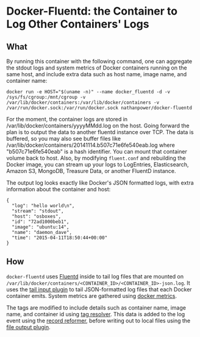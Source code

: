 # Docker-Fluentd: the Container to Log Other Containers' Logs

## What

By running this container with the following command, one can aggregate the stdout logs and system metrics of Docker containers running on the same host, and include extra data such as host name, image name, and container name:

```
docker run -e HOST="$(uname -n)" --name docker_fluentd -d -v /sys/fs/cgroup:/mnt/cgroup -v /var/lib/docker/containers:/var/lib/docker/containers -v /var/run/docker.sock:/var/run/docker.sock nathanpower/docker-fluentd
```

For the moment, the container logs are stored in /var/lib/docker/containers/yyyyMMdd.log on the host. Going forward the plan is to output the data to another fluentd instance over TCP. The data is buffered, so you may also see buffer files like /var/lib/docker/containers/20141114.b507c71e6fe540eab.log where "b507c71e6fe540eab" is a hash identifier. You can mount that container volume back to host. Also, by modifying `fluent.conf` and rebuilding the Docker image, you can stream up your logs to LogEntries, Elasticsearch, Amazon S3, MongoDB, Treasure Data, or another FluentD instance.

The output log looks exactly like Docker's JSON formatted logs, with extra information about the container and host:

```
{
  "log": "hello world\n",
  "stream": "stdout",
  "host": "osboxes",
  "id": "72ad1000beb1",
  "image": "ubuntu:14",
  "name": "daemon_dave",
  "time": "2015-04-11T18:50:44+00:00"
}

```

## How

`docker-fluentd` uses [Fluentd](https://www.fluentd.org) inside to tail log files that are mounted on `/var/lib/docker/containers/<CONTAINER_ID>/<CONTAINER_ID>-json.log`. It uses the [tail input plugin](https://docs.fluentd.org/articles/in_tail) to tail JSON-formatted log files that each Docker container emits. System metrics are gathered using [docker metrics](https://github.com/kiyoto/fluent-plugin-docker-metrics). 

The tags are modified to include details such as container name, image name, and container id using [tag resolver](https://github.com/ainoya/fluent-plugin-docker-tag-resolver). This data is added to the log event using the [record reformer](https://github.com/sonots/fluent-plugin-record-reformer), before writing out to local files using the [file output plugin](https://docs.fluentd.org/articles/out_file).


